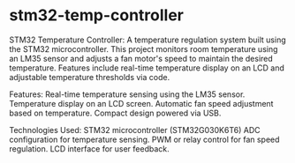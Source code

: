 # stm32-temp-controller
STM32 Temperature Controller: A temperature regulation system built using the STM32 microcontroller. This project monitors room temperature using an LM35 sensor and adjusts a fan motor's speed to maintain the desired temperature. Features include real-time temperature display on an LCD and adjustable temperature thresholds via code.

Features:
Real-time temperature sensing using the LM35 sensor.
Temperature display on an LCD screen.
Automatic fan speed adjustment based on temperature.
Compact design powered via USB.

Technologies Used:
STM32 microcontroller (STM32G030K6T6)
ADC configuration for temperature sensing.
PWM or relay control for fan speed regulation.
LCD interface for user feedback.

